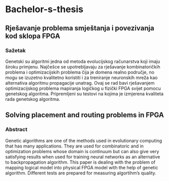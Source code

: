 # Bachelor-s-thesis 

## Rješavanje problema smještanja i povezivanja kod sklopa FPGA

### Sažetak

Genetski su algoritmi jedna od metoda evolucijskog računarstva koji imaju široku primjenu. Najčešce se upotrebljavaju za rješavanje kombinatoričkih problema i optimizacijskih problema čija je domena realno područje, no mogu se izuzetno kvalitetno koristiti i za treniranje neuronskih mreža kao alternativa algoritmu propagacije unatrag. Ovaj se rad bavi rješavanjem optimizacijskog problema mapiranja logičkog u fizički FPGA svijet pomocu genetskog algoritma. Pripremljeni su testovi na kojima je izmjerena kvaliteta rada genetskog algoritma.

## Solving placement and routing problems in FPGA

### Abstract

Genetic algorithms are one of the methods used in evolutionary computing that has many applications. They are used for combinatoric and in optimization problems whose domain is continuum but can also give very satisfying results when used for training neural networks as an alternative to backpropagation algorithm. This paper is dealing with the problem of mapping logical model into physical FPGA model with the help of genetic algorithm. Different tests are prepared for measuring algortihm’s quality.
